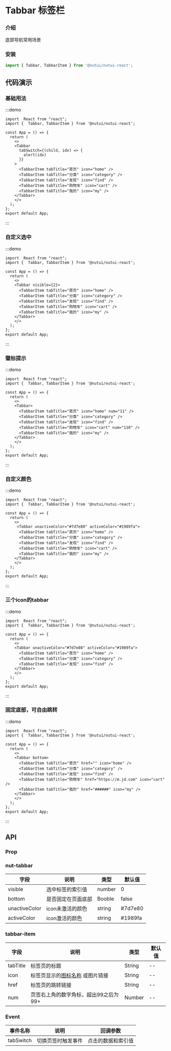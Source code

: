 #  Tabbar 标签栏

### 介绍

底部导航常用场景

### 安装

```ts
import { Tabbar, TabbarItem } from '@nutui/nutui-react';
```

## 代码演示

### 基础用法

:::demo
```tsx
import  React from "react";
import {  Tabbar, TabbarItem } from '@nutui/nutui-react';

const App = () => {
  return ( 
    <>   
    <Tabbar
      tabSwitch={(child, idx) => {
        alert(idx)
      }}
    >
      <TabbarItem tabTitle="首页" icon="home" />
      <TabbarItem tabTitle="分类" icon="category" />
      <TabbarItem tabTitle="发现" icon="find" />
      <TabbarItem tabTitle="购物车" icon="cart" />
      <TabbarItem tabTitle="我的" icon="my" />
    </Tabbar>
    </>
  );
};  
export default App;

```
:::
### 自定义选中

:::demo
```tsx
import  React from "react";
import {  Tabbar, TabbarItem } from '@nutui/nutui-react';

const App = () => {
  return ( 
    <>   
    <Tabbar visible={2}>
      <TabbarItem tabTitle="首页" icon="home" />
      <TabbarItem tabTitle="分类" icon="category" />
      <TabbarItem tabTitle="发现" icon="find" />
      <TabbarItem tabTitle="购物车" icon="cart" />
      <TabbarItem tabTitle="我的" icon="my" />
    </Tabbar>
    </>
  );
};  
export default App;

```
:::
### 徽标提示

:::demo
```tsx
import  React from "react";
import {  Tabbar, TabbarItem } from '@nutui/nutui-react';

const App = () => {
  return ( 
    <>   
    <Tabbar>
      <TabbarItem tabTitle="首页" icon="home" num="11" />
      <TabbarItem tabTitle="分类" icon="category" />
      <TabbarItem tabTitle="发现" icon="find" />
      <TabbarItem tabTitle="购物车" icon="cart" num="110" />
      <TabbarItem tabTitle="我的" icon="my" />
    </Tabbar>
    </>
  );
};  
export default App;

```
:::
### 自定义颜色

:::demo
```tsx
import  React from "react";
import {  Tabbar, TabbarItem } from '@nutui/nutui-react';

const App = () => {
  return ( 
    <>   
     <Tabbar unactiveColor="#7d7e80" activeColor="#1989fa">
      <TabbarItem tabTitle="首页" icon="home" />
      <TabbarItem tabTitle="分类" icon="category" />
      <TabbarItem tabTitle="发现" icon="find" />
      <TabbarItem tabTitle="购物车" icon="cart" />
      <TabbarItem tabTitle="我的" icon="my" />
    </Tabbar>
    </>
  );
};  
export default App;

```
:::
### 三个icon的tabbar

:::demo
```tsx
import  React from "react";
import {  Tabbar, TabbarItem } from '@nutui/nutui-react';

const App = () => {
  return ( 
    <>   
    <Tabbar unactiveColor="#7d7e80" activeColor="#1989fa">
      <TabbarItem tabTitle="首页" icon="home" />
      <TabbarItem tabTitle="分类" icon="category" />
      <TabbarItem tabTitle="发现" icon="find" />
    </Tabbar>
    </>
  );
};  
export default App;

```
:::
### 固定底部，可自由跳转

:::demo
```tsx
import  React from "react";
import {  Tabbar, TabbarItem } from '@nutui/nutui-react';

const App = () => {
  return ( 
    <>   
    <Tabbar bottom>
      <TabbarItem tabTitle="首页" href="" icon="home" />
      <TabbarItem tabTitle="分类" icon="category" />
      <TabbarItem tabTitle="发现" icon="find" />
      <TabbarItem tabTitle="购物车" href="https://m.jd.com" icon="cart" />
      <TabbarItem tabTitle="我的" href="######" icon="my" />
    </Tabbar>
    </>
  );
};  
export default App;

```
:::        

## API

### Prop

### nut-tabbar

| 字段            | 说明               | 类型   | 默认值  |
|-----------------|--------------------|--------|---------|
| visible | 选中标签的索引值   | number | 0       |
| bottom          | 是否固定在页面底部 | Booble | false   |
| unactiveColor  | icon未激活的颜色   | string | #7d7e80 |
| activeColor    | icon激活的颜色     | string | #1989fa |

### tabbar-item

| 字段      | 说明                                      | 类型   | 默认值 |
|-----------|-------------------------------------------|--------|--------|
| tabTitle | 标签页的标题                              | String | --     |
| icon      | 标签页显示的[图标名称](#/icon) 或图片链接 | String | --     |
| href      | 标签页的跳转链接                          | String | --     |
| num       | 页签右上角的数字角标，超出99之后为99+     | Number | --     |


### Event

| 事件名称   | 说明               | 回调参数           |
|------------|--------------------|--------------------|
| tabSwitch | 切换页签时触发事件 | 点击的数据和索引值 |
